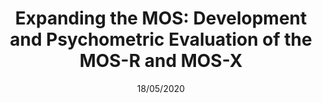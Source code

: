 ---
layout: writing-single
title: "Expanding the MOS: Development and Psychometric Evaluation of the MOS-R and MOS-X"
publication: International Journal of Speech Technology
time: 2003
date: 18/05/2020
image: speech-journal
type: .jpg
excerpt: "Our initial experiments documented the reliability, validity, sensitivity, and factor structure of the Mean Opinion Scale and used psychometric principles to revise and improve the scale. This work resulted in the MOS-Revised (MOS-R)."
url:  https://www.researchgate.net/publication/226484546_Expanding_the_MOS_Development_and_psychometric_evaluation_of_the_MOS-R_and_MOS-X
---